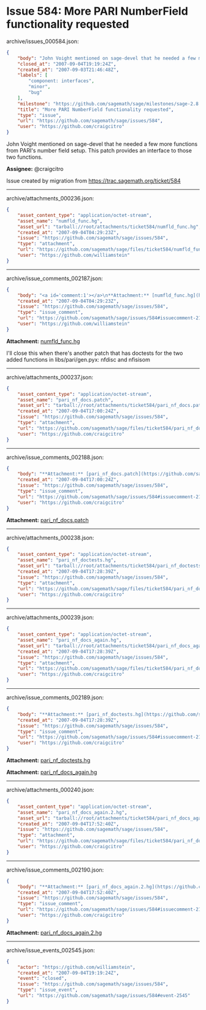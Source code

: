 # Issue 584: More PARI NumberField functionality requested

archive/issues_000584.json:
```json
{
    "body": "John Voight mentioned on sage-devel that he needed a few more functions from PARI's number field setup. This patch provides an interface to those two functions.\n\n**Assignee:** @craigcitro\n\nIssue created by migration from https://trac.sagemath.org/ticket/584\n\n",
    "closed_at": "2007-09-04T19:19:24Z",
    "created_at": "2007-09-03T21:46:48Z",
    "labels": [
        "component: interfaces",
        "minor",
        "bug"
    ],
    "milestone": "https://github.com/sagemath/sage/milestones/sage-2.8.4",
    "title": "More PARI NumberField functionality requested",
    "type": "issue",
    "url": "https://github.com/sagemath/sage/issues/584",
    "user": "https://github.com/craigcitro"
}
```
John Voight mentioned on sage-devel that he needed a few more functions from PARI's number field setup. This patch provides an interface to those two functions.

**Assignee:** @craigcitro

Issue created by migration from https://trac.sagemath.org/ticket/584





---

archive/attachments_000236.json:
```json
{
    "asset_content_type": "application/octet-stream",
    "asset_name": "numfld_func.hg",
    "asset_url": "tarball://root/attachments/ticket584/numfld_func.hg",
    "created_at": "2007-09-04T04:29:23Z",
    "issue": "https://github.com/sagemath/sage/issues/584",
    "type": "attachment",
    "url": "https://github.com/sagemath/sage/files/ticket584/numfld_func.hg",
    "user": "https://github.com/williamstein"
}
```



---

archive/issue_comments_002187.json:
```json
{
    "body": "<a id='comment:1'></a>\n**Attachment:** [numfld_func.hg](https://github.com/sagemath/sage/files/ticket584/numfld_func.hg)\n\nI'll close this when there's another patch that has doctests for the two added functions in libs/pari/gen.pyx:\n  nfdisc and nfisisom",
    "created_at": "2007-09-04T04:29:23Z",
    "issue": "https://github.com/sagemath/sage/issues/584",
    "type": "issue_comment",
    "url": "https://github.com/sagemath/sage/issues/584#issuecomment-2187",
    "user": "https://github.com/williamstein"
}
```

<a id='comment:1'></a>
**Attachment:** [numfld_func.hg](https://github.com/sagemath/sage/files/ticket584/numfld_func.hg)

I'll close this when there's another patch that has doctests for the two added functions in libs/pari/gen.pyx:
  nfdisc and nfisisom



---

archive/attachments_000237.json:
```json
{
    "asset_content_type": "application/octet-stream",
    "asset_name": "pari_nf_docs.patch",
    "asset_url": "tarball://root/attachments/ticket584/pari_nf_docs.patch",
    "created_at": "2007-09-04T17:00:24Z",
    "issue": "https://github.com/sagemath/sage/issues/584",
    "type": "attachment",
    "url": "https://github.com/sagemath/sage/files/ticket584/pari_nf_docs.patch",
    "user": "https://github.com/craigcitro"
}
```



---

archive/issue_comments_002188.json:
```json
{
    "body": "**Attachment:** [pari_nf_docs.patch](https://github.com/sagemath/sage/files/ticket584/pari_nf_docs.patch)",
    "created_at": "2007-09-04T17:00:24Z",
    "issue": "https://github.com/sagemath/sage/issues/584",
    "type": "issue_comment",
    "url": "https://github.com/sagemath/sage/issues/584#issuecomment-2188",
    "user": "https://github.com/craigcitro"
}
```

**Attachment:** [pari_nf_docs.patch](https://github.com/sagemath/sage/files/ticket584/pari_nf_docs.patch)



---

archive/attachments_000238.json:
```json
{
    "asset_content_type": "application/octet-stream",
    "asset_name": "pari_nf_doctests.hg",
    "asset_url": "tarball://root/attachments/ticket584/pari_nf_doctests.hg",
    "created_at": "2007-09-04T17:28:39Z",
    "issue": "https://github.com/sagemath/sage/issues/584",
    "type": "attachment",
    "url": "https://github.com/sagemath/sage/files/ticket584/pari_nf_doctests.hg",
    "user": "https://github.com/craigcitro"
}
```



---

archive/attachments_000239.json:
```json
{
    "asset_content_type": "application/octet-stream",
    "asset_name": "pari_nf_docs_again.hg",
    "asset_url": "tarball://root/attachments/ticket584/pari_nf_docs_again.hg",
    "created_at": "2007-09-04T17:28:39Z",
    "issue": "https://github.com/sagemath/sage/issues/584",
    "type": "attachment",
    "url": "https://github.com/sagemath/sage/files/ticket584/pari_nf_docs_again.hg",
    "user": "https://github.com/craigcitro"
}
```



---

archive/issue_comments_002189.json:
```json
{
    "body": "**Attachment:** [pari_nf_doctests.hg](https://github.com/sagemath/sage/files/ticket584/pari_nf_doctests.hg)\n\n**Attachment:** [pari_nf_docs_again.hg](https://github.com/sagemath/sage/files/ticket584/pari_nf_docs_again.hg)",
    "created_at": "2007-09-04T17:28:39Z",
    "issue": "https://github.com/sagemath/sage/issues/584",
    "type": "issue_comment",
    "url": "https://github.com/sagemath/sage/issues/584#issuecomment-2189",
    "user": "https://github.com/craigcitro"
}
```

**Attachment:** [pari_nf_doctests.hg](https://github.com/sagemath/sage/files/ticket584/pari_nf_doctests.hg)

**Attachment:** [pari_nf_docs_again.hg](https://github.com/sagemath/sage/files/ticket584/pari_nf_docs_again.hg)



---

archive/attachments_000240.json:
```json
{
    "asset_content_type": "application/octet-stream",
    "asset_name": "pari_nf_docs_again.2.hg",
    "asset_url": "tarball://root/attachments/ticket584/pari_nf_docs_again.2.hg",
    "created_at": "2007-09-04T17:52:40Z",
    "issue": "https://github.com/sagemath/sage/issues/584",
    "type": "attachment",
    "url": "https://github.com/sagemath/sage/files/ticket584/pari_nf_docs_again.2.hg",
    "user": "https://github.com/craigcitro"
}
```



---

archive/issue_comments_002190.json:
```json
{
    "body": "**Attachment:** [pari_nf_docs_again.2.hg](https://github.com/sagemath/sage/files/ticket584/pari_nf_docs_again.2.hg)",
    "created_at": "2007-09-04T17:52:40Z",
    "issue": "https://github.com/sagemath/sage/issues/584",
    "type": "issue_comment",
    "url": "https://github.com/sagemath/sage/issues/584#issuecomment-2190",
    "user": "https://github.com/craigcitro"
}
```

**Attachment:** [pari_nf_docs_again.2.hg](https://github.com/sagemath/sage/files/ticket584/pari_nf_docs_again.2.hg)



---

archive/issue_events_002545.json:
```json
{
    "actor": "https://github.com/williamstein",
    "created_at": "2007-09-04T19:19:24Z",
    "event": "closed",
    "issue": "https://github.com/sagemath/sage/issues/584",
    "type": "issue_event",
    "url": "https://github.com/sagemath/sage/issues/584#event-2545"
}
```

